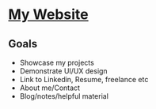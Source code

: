 # [My Website](https://kiahnjl.github.io)

## Goals

- Showcase my projects
- Demonstrate UI/UX design
- Link to Linkedin, Resume, freelance etc
- About me/Contact
- Blog/notes/helpful material
